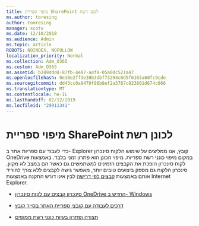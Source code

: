 ```yaml
---
title: מיפוי ספריית SharePoint לכונן רשת
ms.author: toresing
author: tomresing
manager: scotv
ms.date: 12/10/2018
ms.audience: Admin
ms.topic: article
ROBOTS: NOINDEX, NOFOLLOW
localization_priority: Normal
ms.collection: Adm_O365
ms.custom: Adm_O365
ms.assetid: b249dddd-87fb-4e07-a4f8-05a0dc521a47
ms.openlocfilehash: 0e10e2ff3e30b3dbf73294c0d5f6165a60fc9cde
ms.sourcegitcommit: dd43cc0a9470f98b8ef2a3787c823801d674c666
ms.translationtype: MT
ms.contentlocale: he-IL
ms.lasthandoff: 02/12/2019
ms.locfileid: "29911341"
---
```

# <a name="map-a-sharepoint-library-to-a-network-drive"></a>מיפוי ספריית SharePoint לכונן רשת

כדי לעבוד עם ספריות אתר ב- Explorer קובץ, אנו ממליצים על שימוש הלקוח סינכרון OneDrive במקום מיפוי כונני רשת ספריות. מיפוי הכונן הוא פתרון זמני בלבד. באמצעות לקוח סינכרון הופכת את הקבצים הזמינים למשתמשים גם כאשר הם במצב לא מקוון. סינכרון הלקוח גם מספק ביצועים טובים יותר, מאפשר גישה לקבצים ללא צורך להוריד אותם באמצעות [קבצים לפי דרישה](https://support.office.com/article/Learn-about-OneDrive-Files-On-Demand-0E6860D3-D9F3-4971-B321-7092438FB38E) לבין אינו דורש התקנה באמצעות Internet Explorer. 
  
- [סינכרון קבצים עם לקוח סינכרון OneDrive החדש ב- Windows](https://go.microsoft.com/fwlink/?linkid=866427)
    
- [דרכים לעבודה עם קובצי ספריית האתר בסייר קובץ](https://go.microsoft.com/fwlink/?linkid=866291)
    
- [תצורה ופתרון בעיות כונני רשת ממופים](https://support.microsoft.com/kb/2616712)
    

